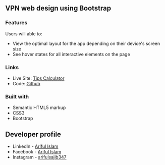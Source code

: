 ## VPN web design using Bootstrap

### Features

Users will able to:

- View the optimal layout for the app depending on their device's screen size
- See hover states for all interactive elements on the page

### Links

- Live Site: [Tips Calculator](https://arifulsajib.github.io/vpn_web_bootstrap/)
- Code: [Github](https://github.com/arifulsajib/vpn_web_bootstrap)

### Built with

- Semantic HTML5 markup
- CSS3
- Bootstrap

## Developer profile

- LinkedIn - [Ariful Islam](https://www.linkedin.com/in/arifulsajib/)
- Facebook - [Ariful Islam](https://www.facebook.com/arifulsajib347/)
- Instagram - [arifulsajib347](https://www.instagram.com/arifulsajib347/)
